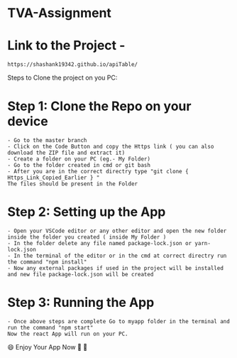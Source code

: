 # TVA-Assignment

# Link to the Project - 
    https://shashank19342.github.io/apiTable/

Steps to Clone the project on you PC:

# Step 1: Clone the Repo on your device
    - Go to the master branch
    - Click on the Code Button and copy the Https link ( you can also download the ZIP file and extract it)
    - Create a folder on your PC (eg.- My Folder)
    - Go to the folder created in cmd or git bash
    - After you are in the correct directry type "git clone { Https_Link_Copied_Earlier } "
    The files should be present in the Folder

# Step 2: Setting up the App
    - Open your VSCode editor or any other editor and open the new folder inside the folder you created ( inside My Folder )
    - In the folder delete any file named package-lock.json or yarn-lock.json
    - In the terminal of the editor or in the cmd at correct directry run the command "npm install"
    - Now any external packages if used in the project will be installed and new file package-lock.json will be created

# Step 3: Running the App
    - Once above steps are complete Go to myapp folder in the terminal and run the command "npm start"
    Now the react App will run on your PC.
    
    
😄 Enjoy Your App Now 🏁 🏁
